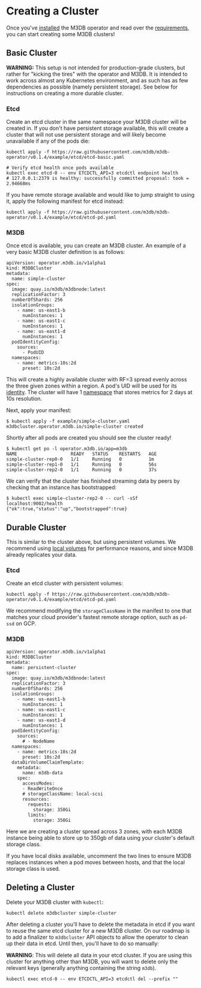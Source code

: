 # Creating a Cluster

Once you've [installed](installation) the M3DB operator and read over the [requirements](requirements), you can start
creating some M3DB clusters!

## Basic Cluster

**WARNING:** This setup is not intended for production-grade clusters, but rather for "kicking the tires" with the
operator and M3DB. It is intended to work across almost any Kubernetes environment, and as such has as few dependencies
as possible (namely persistent storage). See below for instructions on creating a more durable cluster.

### Etcd

Create an etcd cluster in the same namespace your M3DB cluster will be created in. If you don't have persistent storage
available, this will create a cluster that will not use persistent storage and will likely become unavailable if any of
the pods die:

```
kubectl apply -f https://raw.githubusercontent.com/m3db/m3db-operator/v0.1.4/example/etcd/etcd-basic.yaml

# Verify etcd health once pods available
kubectl exec etcd-0 -- env ETCDCTL_API=3 etcdctl endpoint health
# 127.0.0.1:2379 is healthy: successfully committed proposal: took = 2.94668ms
```

If you have remote storage available and would like to jump straight to using it, apply the following manifest for etcd
instead:
```
kubectl apply -f https://raw.githubusercontent.com/m3db/m3db-operator/v0.1.4/example/etcd/etcd-pd.yaml
```

### M3DB

Once etcd is available, you can create an M3DB cluster. An example of a very basic M3DB cluster definition is as
follows:
```
apiVersion: operator.m3db.io/v1alpha1
kind: M3DBCluster
metadata:
  name: simple-cluster
spec:
  image: quay.io/m3db/m3dbnode:latest
  replicationFactor: 3
  numberOfShards: 256
  isolationGroups:
    - name: us-east1-b
      numInstances: 1
    - name: us-east1-c
      numInstances: 1
    - name: us-east1-d
      numInstances: 1
  podIdentityConfig:
    sources:
      - PodUID
  namespaces:
    - name: metrics-10s:2d
      preset: 10s:2d
```

This will create a highly available cluster with RF=3 spread evenly across the three given zones within a region. A
pod's UID will be used for its [identity][pod-identity]. The cluster will have 1 [namespace](namespace) that stores
metrics for 2 days at 10s resolution.

Next, apply your manifest:
```
$ kubectl apply -f example/simple-cluster.yaml
m3dbcluster.operator.m3db.io/simple-cluster created
```

Shortly after all pods are created you should see the cluster ready!

```
$ kubectl get po -l operator.m3db.io/app=m3db
NAME                    READY   STATUS    RESTARTS   AGE
simple-cluster-rep0-0   1/1     Running   0          1m
simple-cluster-rep1-0   1/1     Running   0          56s
simple-cluster-rep2-0   1/1     Running   0          37s
```

We can verify that the cluster has finished streaming data by peers by checking that an instance has bootstrapped:
```
$ kubectl exec simple-cluster-rep2-0 -- curl -sSf localhost:9002/health
{"ok":true,"status":"up","bootstrapped":true}
```

## Durable Cluster

This is similar to the cluster above, but using persistent volumes. We recommend using [local volumes][local-volumes]
for performance reasons, and since M3DB already replicates your data.

### Etcd

Create an etcd cluster with persistent volumes:
```
kubectl apply -f https://raw.githubusercontent.com/m3db/m3db-operator/v0.1.4/example/etcd/etcd-pd.yaml
```

We recommend modifying the `storageClassName` in the manifest to one that matches your cloud provider's fastest remote
storage option, such as `pd-ssd` on GCP.

### M3DB

```
apiVersion: operator.m3db.io/v1alpha1
kind: M3DBCluster
metadata:
  name: persistent-cluster
spec:
  image: quay.io/m3db/m3dbnode:latest
  replicationFactor: 3
  numberOfShards: 256
  isolationGroups:
    - name: us-east1-b
      numInstances: 1
    - name: us-east1-c
      numInstances: 1
    - name: us-east1-d
      numInstances: 1
  podIdentityConfig:
    sources:
      # - NodeName
  namespaces:
    - name: metrics-10s:2d
      preset: 10s:2d
  dataDirVolumeClaimTemplate:
    metadata:
      name: m3db-data
    spec:
      accessModes:
      - ReadWriteOnce
      # storageClassName: local-scsi
      resources:
        requests:
          storage: 350Gi
        limits:
          storage: 350Gi
```

Here we are creating a cluster spread across 3 zones, with each M3DB instance being able to store up to 350gb of data
using your cluster's default storage class.

If you have local disks available, uncomment the two lines to ensure M3DB replaces instances when a pod moves between
hosts, and that the local storage class is used.

## Deleting a Cluster

Delete your M3DB cluster with `kubectl`:
```
kubectl delete m3dbcluster simple-cluster
```

After deleting a cluster you'll have to delete the metadata in etcd if you want to reuse the same etcd cluster for a new
M3DB cluster. On our roadmap is to add a finalizer to `m3dbcluster` API objects to allow the operator to clean up their
data in etcd. Until then, you'll have to do so manually:

**WARNING**: This will delete all data in your etcd cluster. If you are using this cluster for anything other than M3DB,
you will want to delete only the relevant keys (generally anything containing the string `m3db`).

```
kubectl exec etcd-0 -- env ETCDCTL_API=3 etcdctl del --prefix ""
```

[pod-identity]: ../configuration/pod_identity
[local-volumes]: https://kubernetes.io/blog/2018/04/13/local-persistent-volumes-beta/
